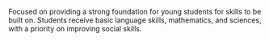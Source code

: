 Focused on providing a strong foundation for young students for skills to be built on. Students receive basic language skills, mathematics, and sciences, with a priority on improving social skills.